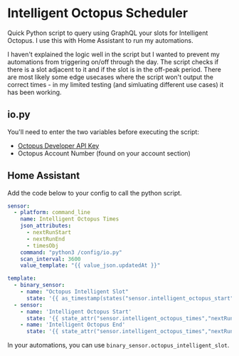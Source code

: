 # Intelligent Octopus Scheduler
Quick Python script to query using GraphQL your slots for Intelligent Octopus. I use this with Home Assistant to run my automations.

I haven't explained the logic well in the script but I wanted to prevent my automations from triggering on/off through the day. The script checks if there is a slot adjacent to it and if the slot is in the off-peak period. There are most likely some edge usecases where the script won't output the correct times - in my limited testing (and simluating different use cases) it has been working.

## io.py
You'll need to enter the two variables before executing the script:
- [Octopus Developer API Key](https://octopus.energy/dashboard/developer/)
- Octopus Account Number (found on your account section)

## Home Assistant
Add the code below to your config to call the python script. 

```yaml
sensor:
  - platform: command_line
    name: Intelligent Octopus Times
    json_attributes:
      - nextRunStart
      - nextRunEnd
      - timesObj
    command: "python3 /config/io.py"
    scan_interval: 3600
    value_template: "{{ value_json.updatedAt }}"

template:
  - binary_sensor:
    - name: "Octopus Intelligent Slot"
      state: '{{ as_timestamp(states("sensor.intelligent_octopus_start")) <= as_timestamp(now()) <= as_timestamp(states("sensor.intelligent_octopus_end")) }}'
  - sensor:
    - name: 'Intelligent Octopus Start'
      state: '{{ state_attr("sensor.intelligent_octopus_times","nextRunStart") }}'
    - name: 'Intelligent Octopus End'
      state: '{{ state_attr("sensor.intelligent_octopus_times","nextRunEnd") }}'
```

In your automations, you can use `binary_sensor.octopus_intelligent_slot`.